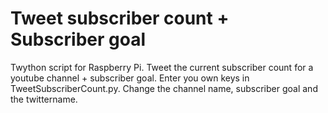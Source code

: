 # Tweet subscriber count + Subscriber goal
Twython script for Raspberry Pi. Tweet the current subscriber count for a youtube channel + subscriber goal. 
Enter you own keys in TweetSubscriberCount.py.
Change the channel name, subscriber goal and the twittername.
